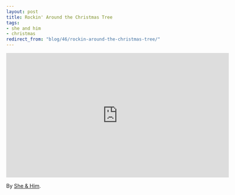 ```yaml
---
layout: post
title: Rockin' Around the Christmas Tree
tags:
- she and him
- christmas
redirect_from: "blog/46/rockin-around-the-christmas-tree/"
---
```

<iframe width="600" height="335" src="http://www.youtube.com/embed/uWQ_ImnLctM" frameborder="0" allowfullscreen></iframe>

By <a href="http://www.sheandhim.com/">She & Him</a>.
